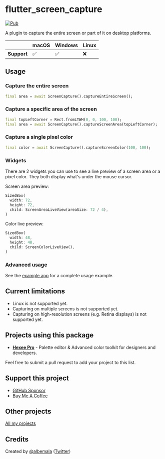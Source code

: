 # flutter_screen_capture

[![Pub](https://img.shields.io/pub/v/flutter_screen_capture)](https://pub.dev/packages/flutter_screen_capture)

A plugin to capture the entire screen or part of it on desktop platforms.

|             | macOS | Windows | Linux |
|:------------|:------|:--------|:------|
| **Support** | ✅     | ✅       | ❌     |

## Usage

### Capture the entire screen

```dart
final area = await ScreenCapture().captureEntireScreen();
```

### Capture a specific area of the screen

```dart
final topLeftCorner = Rect.fromLTWH(0, 0, 100, 100);
final area = await ScreenCapture().captureScreenArea(topLeftCorner);
```

### Capture a single pixel color

```dart
final color = await ScreenCapture().captureScreenColor(100, 100);
```

### Widgets

There are 2 widgets you can use to see a live preview of a screen area or a pixel color.
They both display what's under the mouse cursor.

Screen area preview:

```dart
SizedBox(
  width: 72,
  height: 72,
  child: ScreenAreaLiveView(areaSize: 72 / 4),
)
```

Color live preview:

```dart
SizedBox(
  width: 48,
  height: 48,
  child: ScreenColorLiveView(),
)
```

### Advanced usage

See the [example app](https://github.com/albemala/flutter_screen_capture/tree/main/example) for a complete usage
example.

## Current limitations

- Linux is not supported yet.
- Capturing on multiple screens is not supported yet.
- Capturing on high-resolution screens (e.g. Retina displays) is not supported yet.

## Projects using this package

- **[Hexee Pro](https://hexee.app/)** - Palette editor & Advanced color toolkit for designers and developers.

Feel free to submit a pull request to add your project to this list.

## Support this project

- [GitHub Sponsor](https://github.com/sponsors/albemala)
- [Buy Me A Coffee](https://www.buymeacoffee.com/albemala)

## Other projects

[All my projects](https://projects.albemala.me/)

## Credits

Created by [@albemala](https://github.com/albemala) ([Twitter](https://twitter.com/albemala))
